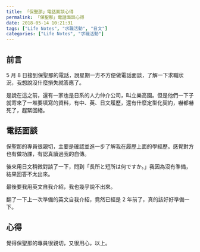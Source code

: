 ```yaml
---
title: 「保聖那」電話面談心得
permalink: 「保聖那」電話面談心得
date: 2018-05-14 10:21:31
tags: ["Life Notes", "求職活動", "日文"]
categories: ["Life Notes", "求職活動"]
---
```


## 前言

5 月 8 日接到保聖那的電話，說星期一方不方便做電話面談，了解一下求職狀況，我想說沒什麼損失就答應了。

是說在這之前，還有一家也是日系的人力仲介公司，叫立樂高園。但是他們一下子就寄來了一堆要填寫的資料，有中、英、日文履歷，還有什麼定型化契約，嚇都嚇死了，趕緊回絕。

## 電話面談

保聖那的專員很親切，主要是確認並進一步了解我在履歷上面的學經歷。感覺對方也有做功課，有認真讀過我的自傳。

後來用日文稍微對談了一下，問到「長所と短所は何ですか。」我因為沒有準備，結果回答不太出來。

最後要我用英文自我介紹，我也幾乎說不出來。

翻了一下上一次準備的英文自我介紹，竟然已經是 2 年前了，真的該好好準備一下。

## 心得

覺得保聖那的專員很親切，又很用心，以上。
